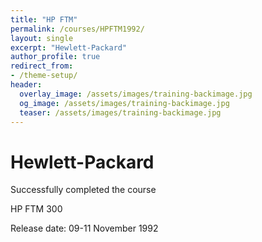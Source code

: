 ```yaml
---
title: "HP FTM"
permalink: /courses/HPFTM1992/
layout: single
excerpt: "Hewlett-Packard"
author_profile: true
redirect_from:
- /theme-setup/
header:
  overlay_image: /assets/images/training-backimage.jpg
  og_image: /assets/images/training-backimage.jpg
  teaser: /assets/images/training-backimage.jpg
---
```

# Hewlett-Packard

Successfully completed the course

HP FTM 300

Release date:  09-11 November 1992

